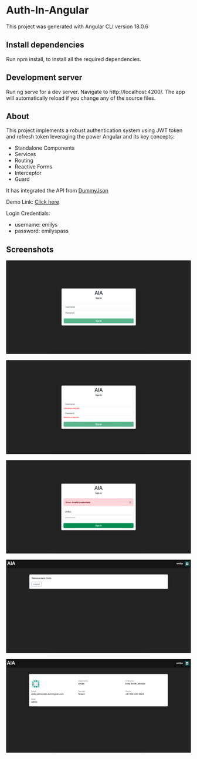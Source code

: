 # Auth-In-Angular

This project was generated with Angular CLI version 18.0.6

## Install dependencies

Run npm install, to install all the required dependencies.

## Development server

Run ng serve for a dev server. Navigate to http://localhost:4200/. The app will automatically reload if you change any of the source files.

## About

This project implements a robust authentication system using JWT token and refresh token leveraging the power Angular and its key concepts:

- Standalone Components
- Services
- Routing
- Reactive Forms
- Interceptor
- Guard

It has integrated the API from [DummyJson](https://dummyjson.com/)

Demo Link: [Click here](https://auth-in-angular.netlify.app/)

Login Credentials:

- username: emilys
- password: emilyspass

## Screenshots

![alt text](screenshots/sign-in.png)

![alt text](screenshots/sign-in-validation.png)

![alt text](screenshots/sign-in-error.png)

![alt text](screenshots/dashboard.png)

![alt text](screenshots/profile.png)
